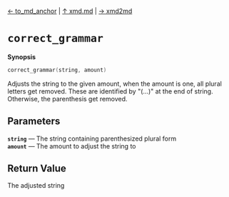 [&#8592; to_md_anchor](xmd--to_md_anchor.md) | [&#8593; xmd.md](xmd.md) | [&#8594; xmd2md](xmd--xmd2md.md)
# `correct_grammar`
**Synopsis**

```cpp
correct_grammar(string, amount)
```

Adjusts the string to the given amount, when the amount is one, all plural letters get removed.
These are identified by "(...)" at the end of string. Otherwise, the parenthesis get removed.


## Parameters
**`string`** &#8213; The string containing parenthesized plural form  
**`amount`** &#8213; The amount to adjust the string to  
## Return Value

The adjusted string


